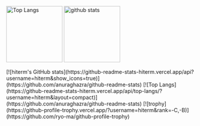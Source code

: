 <p align="left"> 
  <img alt="Top Langs" height="150px" src="https://github-readme-stats-hiterm.vercel.app/api?username=hiterm&show_icons=true" />
  <img alt="github stats" height="150px" src="https://github-readme-stats-hiterm.vercel.app/api/top-langs/?username=hiterm&layout=compact" />
</p>
[![hiterm's GitHub stats](https://github-readme-stats-hiterm.vercel.app/api?username=hiterm&show_icons=true)](https://github.com/anuraghazra/github-readme-stats)
[![Top Langs](https://github-readme-stats-hiterm.vercel.app/api/top-langs/?username=hiterm&layout=compact)](https://github.com/anuraghazra/github-readme-stats)
[![trophy](https://github-profile-trophy.vercel.app/?username=hiterm&rank=-C,-B)](https://github.com/ryo-ma/github-profile-trophy)
